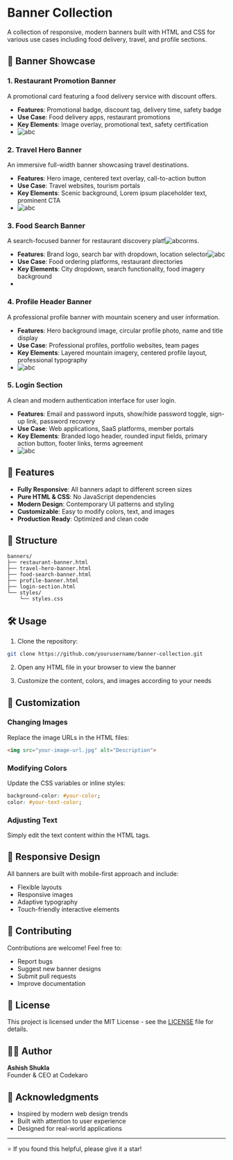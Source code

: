# Banner Collection

A collection of responsive, modern banners built with HTML and CSS for various use cases including food delivery, travel, and profile sections.

## 🎨 Banner Showcase

### 1. Restaurant Promotion Banner
A promotional card featuring a food delivery service with discount offers.
- **Features**: Promotional badge, discount tag, delivery time, safety badge
- **Use Case**: Food delivery apps, restaurant promotions
- **Key Elements**: Image overlay, promotional text, safety certification
- ![abc](/Screenshot%202025-06-11%20175035.png)

### 2. Travel Hero Banner
An immersive full-width banner showcasing travel destinations.
- **Features**: Hero image, centered text overlay, call-to-action button
- **Use Case**: Travel websites, tourism portals
- **Key Elements**: Scenic background, Lorem ipsum placeholder text, prominent CTA
- ![abc](/Screenshot%202025-06-11%20175103.png)

### 3. Food Search Banner
A search-focused banner for restaurant discovery platf![abc](/Screenshot%202025-06-11%20175125.png)orms.
- **Features**: Brand logo, search bar with dropdown, location selector![abc](/Screenshot%202025-06-11%20175103.png)
- **Use Case**: Food ordering platforms, restaurant directories
- **Key Elements**: City dropdown, search functionality, food imagery background
- 

### 4. Profile Header Banner
A professional profile banner with mountain scenery and user information.
- **Features**: Hero background image, circular profile photo, name and title display
- **Use Case**: Professional profiles, portfolio websites, team pages
- **Key Elements**: Layered mountain imagery, centered profile layout, professional typography
- ![abc](/Screenshot%202025-06-11%20175140.png)

### 5. Login Section
A clean and modern authentication interface for user login.
- **Features**: Email and password inputs, show/hide password toggle, sign-up link, password recovery
- **Use Case**: Web applications, SaaS platforms, member portals
- **Key Elements**: Branded logo header, rounded input fields, primary action button, footer links, terms agreement
- ![abc](/Screenshot%202025-10-16%20164212.png)
 

## 🚀 Features

- **Fully Responsive**: All banners adapt to different screen sizes
- **Pure HTML & CSS**: No JavaScript dependencies
- **Modern Design**: Contemporary UI patterns and styling
- **Customizable**: Easy to modify colors, text, and images
- **Production Ready**: Optimized and clean code

## 📁 Structure

```
banners/
├── restaurant-banner.html
├── travel-hero-banner.html
├── food-search-banner.html
├── profile-banner.html
├── login-section.html
└── styles/
    └── styles.css
```

## 🛠️ Usage

1. Clone the repository:
```bash
git clone https://github.com/yourusername/banner-collection.git
```

2. Open any HTML file in your browser to view the banner

3. Customize the content, colors, and images according to your needs

## 🎯 Customization

### Changing Images
Replace the image URLs in the HTML files:
```html
<img src="your-image-url.jpg" alt="Description">
```

### Modifying Colors
Update the CSS variables or inline styles:
```css
background-color: #your-color;
color: #your-text-color;
```

### Adjusting Text
Simply edit the text content within the HTML tags.

## 📱 Responsive Design

All banners are built with mobile-first approach and include:
- Flexible layouts
- Responsive images
- Adaptive typography
- Touch-friendly interactive elements

## 🤝 Contributing

Contributions are welcome! Feel free to:
- Report bugs
- Suggest new banner designs
- Submit pull requests
- Improve documentation

## 📄 License

This project is licensed under the MIT License - see the [LICENSE](LICENSE) file for details.

## 👨‍💻 Author

**Ashish Shukla**  
Founder & CEO at Codekaro

## 🌟 Acknowledgments

- Inspired by modern web design trends
- Built with attention to user experience
- Designed for real-world applications

---

⭐ If you found this helpful, please give it a star!


